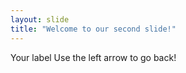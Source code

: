 ```yaml
---
layout: slide
title: "Welcome to our second slide!"
---
```

Your label
Use the left arrow to go back!
